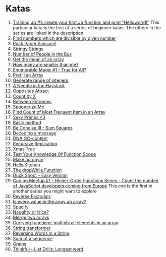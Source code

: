 # Katas

1. [Training JS #1: create your first JS function and print "Helloworld!"](https://www.codewars.com/kata/571ec274b1c8d4a61c0000c8) This particular kata is the first of a series of beginner katas. The others in the series are linked in the description
1. [Find numbers which are divisible by given number](https://www.codewars.com/kata/55edaba99da3a9c84000003b)
1. [Rock Paper Scissors!](https://www.codewars.com/kata/5672a98bdbdd995fad00000f)
1. [Stringy Strings](https://www.codewars.com/kata/563b74ddd19a3ad462000054)
1. [Number of People in the Bus](https://www.codewars.com/kata/5648b12ce68d9daa6b000099)
1. [Get the mean of an array](https://www.codewars.com/kata/563e320cee5dddcf77000158)
1. [How many are smaller than me?](https://www.codewars.com/kata/56a1c074f87bc2201200002e)
1. [Enumerable Magic #1 - True for All?](https://www.codewars.com/kata/54598d1fcbae2ae05200112c/javascript)
1. [Prefill an Array](https://www.codewars.com/kata/54129112fb7c188740000162)
1. [Generate range of integers](https://www.codewars.com/kata/55eca815d0d20962e1000106)
1. [A Needle in the Haystack](https://www.codewars.com/kata/56676e8fabd2d1ff3000000c)
1. [Opposites Attract](https://www.codewars.com/kata/555086d53eac039a2a000083/javascript)
1. [Count by X](https://www.codewars.com/kata/5513795bd3fafb56c200049e)
1. [Between Extremes](https://www.codewars.com/kata/56d19b2ac05aed1a20000430)
1. [Spoonerize Me](https://www.codewars.com/kata/56b8903933dbe5831e000c76)
1. [Find Count of Most Frequent Item in an Array](https://www.codewars.com/kata/56582133c932d8239900002e)
1. [Sexy Primes <3](https://www.codewars.com/kata/56b58d11e3a3a7cade000792)
1. [Basic method](https://www.codewars.com/kata/55da49c166949c319200003e)
1. [Be Concise III - Sum Squares](https://www.codewars.com/kata/56f8fe6a2e6c0dc83b0008a7)
1. [Decoding a message](https://www.codewars.com/kata/565b9d6f8139573819000056)
1. [DNA GC-content](https://www.codewars.com/kata/5747a9bbe2fab9a0c400012f)
1. [Recursive Replication](https://www.codewars.com/kata/57547f9182655569ab0008c4)
1. [Xmas Tree](https://www.codewars.com/kata/577c349edf78c178a1000108)
1. [Test Your Knowledge Of Function Scope
](https://www.codewars.com/kata/56d344c7fd3a52566700124b)
1. [Make acronym](https://www.codewars.com/kata/57a60bad72292d3e93000a5a)
1. [Hells Kitchen](https://www.codewars.com/kata/57d1f36705c186d018000813)
1. [The dropWhile Function](https://www.codewars.com/kata/54f9c37106098647f400080a/javascript)
1. [Duck Shoot - Easy Version](https://www.codewars.com/kata/57d27a0a26427672b900046f/javascript)
1. [Coding Meetup #1 - Higher-Order Functions Series - Count the number of JavaScript developers coming from Europe](https://www.codewars.com/kata/582746fa14b3892727000c4f) This one is the first in another series you might want to explore
1. [Reverse Factorials](https://www.codewars.com/kata/58067088c27998b119000451/javascript)
1. [Is every value in the array an array?](https://www.codewars.com/kata/582c81d982a0a65424000201)
1. [Spacify](https://www.codewars.com/kata/57f8ee485cae443c4d000127)
1. [Naughty or Nice?](https://www.codewars.com/kata/585eaef9851516fcae00004d)
1. [Merge two arrays](https://www.codewars.com/kata/583af10620dda4da270000c5)
1. [Currying functions: multiply all elements in an array](https://www.codewars.com/kata/586909e4c66d18dd1800009b)
1. [String transformer](https://www.codewars.com/kata/5878520d52628a092f0002d0)
1. [Reversing Words in a String](https://www.codewars.com/kata/57a55c8b72292d057b000594)
1. [Sum of a sequence](https://www.codewars.com/kata/586f6741c66d18c22800010a)
1. [Grains](https://www.codewars.com/kata/55f7eb009e6614447b000099)
1. [Thinkful - List Drills: Longest word](https://www.codewars.com/kata/58670300f04e7449290000e5)
